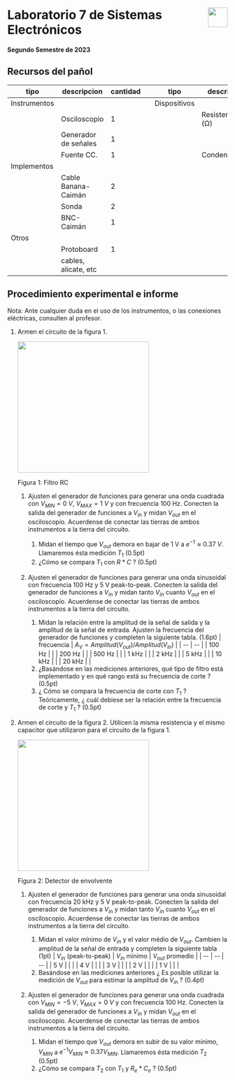 # <img src="https://julianodb.github.io/SISTEMAS_ELECTRONICOS_PARA_INGENIERIA_BIOMEDICA/img/logo_fing.png?raw=true" align="right" height="45"> Laboratorio 7 de Sistemas Electrónicos
#### Segundo Semestre de 2023

## Recursos del pañol

| tipo | descripcion | cantidad | | tipo | descripcion | valor | cantidad |
| -- | -- | -- | --| -- | -- | -- | -- |
| Instrumentos |  |  | | Dispositivos |  |  |  |
|  | Osciloscopio | 1 | |  | Resistencias (Ω) |  |  |
|  | Generador de señales | 1 | |  |  |  $\ \ \ \ \ \ \ \ k$  | 1 |
|  | Fuente CC. | 1 | |  | Condensadores |  |  |
| Implementos |  |  | |  |  | $\ \ \ \ \ \ \  \mu F$ | 1 |
|  | Cable Banana-Caimán | 2 | |  |  |  |  |
|  | Sonda | 2 | |  |  |  |  |
|  | BNC-Caimán | 1 | |  |  |  |  |
| Otros |  |  | |  | |  |  |
| | Protoboard | 1 | |  | | | |
| | cables, alicate, etc | | |  | | |  |

## Procedimiento experimental e informe

Nota: Ante cualquier duda en el uso de los instrumentos, o las conexiones eléctricas, consulten al profesor.

1. Armen el circuito de la figura 1.

    <img src="https://julianodb.github.io/electronic_circuits_diagrams/RC_lowpass.png" width="300">

    Figura 1: Filtro RC

    1. Ajusten el generador de funciones para generar una onda cuadrada con $V_{MIN} = 0\ V$, $V_{MAX} = 1\ V$ y con frecuencia 100 Hz. Conecten la salida del generador de funciones a $V_{in}$ y midan $V_{out}$ en el osciloscopio. Acuerdense de conectar las tierras de ambos instrumentos a la tierra del circuito. 
        1. Midan el tiempo que $V_{out}$ demora en bajar de 1 V a $e^{-1} \approx 0.37\ V$. Llamaremos ésta medición $T_1$ (0.5pt)
        1. ¿Cómo se compara $T_1$ con $R*C$ ? (0.5pt)
    
    1. Ajusten el generador de funciones para generar una onda sinusoidal con frecuencia 100 Hz y 5 V peak-to-peak. Conecten la salida del generador de funciones a $V_{in}$ y midan tanto $V_{in}$ cuanto $V_{out}$ en el osciloscopio. Acuerdense de conectar las tierras de ambos instrumentos a la tierra del circuito.
        1. Midan la relación entre la amplitud de la señal de salida y la amplitud de la señal de entrada. Ajusten la frecuencia del generador de funciones y completen la siguiente tabla. (1.6pt)
            | frecuencia | $A_V =  Amplitud(V_{out}) / Amplitud(V_{in})$ |
            | -- | -- |
            | 100 Hz | |
            | 200 Hz | |
            | 500 Hz | |
            | 1 kHz | |
            | 2 kHz | |
            | 5 kHz | |
            | 10 kHz | |
            | 20 kHz | |
        1. ¿Basándose en las mediciones anteriores, qué tipo de filtro está implementado y en qué rango está su frecuencia de corte ? (0.5pt)
        1. ¿ Cómo se compara la frecuencia de corte con $T_1$ ? Teóricamente, ¿ cuál debiese ser la relación entre la frecuencia de corte y $T_1$ ? (0.5pt)

1. Armen el circuito de la figura 2. Utilicen la misma resistencia y el mismo capacitor que utilizaron para el circuito de la figura 1.

    <img src="https://julianodb.github.io/electronic_circuits_diagrams/envelope_detector_negative.png" width="300">

    Figura 2: Detector de envolvente

    1. Ajusten el generador de funciones para generar una onda sinusoidal con frecuencia 20 kHz y 5 V peak-to-peak. Conecten la salida del generador de funciones a $V_{in}$ y midan tanto $V_{in}$ cuanto $V_{out}$ en el osciloscopio. Acuerdense de conectar las tierras de ambos instrumentos a la tierra del circuito.
        1. Midan el valor mínimo de $V_{in}$ y el valor médio de $V_{out}$. Cambien la amplitud de la señal de entrada y completen la siguiente tabla (1pt)
            | $V_{in}$ (peak-to-peak) | $V_{in}$ mínimo | $V_{out}$ promedio |
            | -- | -- | -- |
            | 5 V | | |
            | 4 V | | |
            | 3 V | | |
            | 2 V | | |
            | 1 V | | |
        1. Basándose en las mediciones anteriores ¿ Es posible utilizar la medición de $V_{out}$ para estimar la amplitud de $V_{in}$ ? (0.4pt)
    
    1. Ajusten el generador de funciones para generar una onda cuadrada con $V_{MIN} = -5\ V$, $V_{MAX} = 0\ V$ y con frecuencia 100 Hz. Conecten la salida del generador de funciones a $V_{in}$ y midan $V_{out}$ en el osciloscopio. Acuerdense de conectar las tierras de ambos instrumentos a la tierra del circuito. 
        1. Midan el tiempo que $V_{out}$ demora en subir de su valor mínimo, $V_{MIN}$ a $e^{-1}V_{MIN} \approx 0.37 V_{MIN}$. Llamaremos ésta medición $T_2$ (0.5pt)
        1. ¿Cómo se compara $T_2$ con $T_1$ y $R_e*C_e$ ? (0.5pt)
